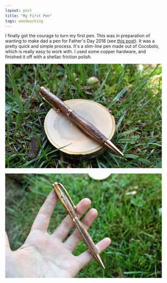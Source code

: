 ```yaml
---
layout: post
title: "My First Pen"
tags: woodworking
---
```


I finally got the courage to turn my first pen. This was in preparation of wanting to make dad a pen for Father's Day 2018 (see [this post](https://kristavan.github.io/fathers-day-pen/)). It was a pretty quick and simple process. It's a slim-line pen made out of Cocobolo, which is really easy to work with. I used some copper hardware, and finished it off with a shellac friction polish.

<center>
<img src="../images/posts/my_first_pen1.JPG" style="width: 600px;">
<p></p>
<img src="../images/posts/my_first_pen2.JPG" style="width: 600px;">

